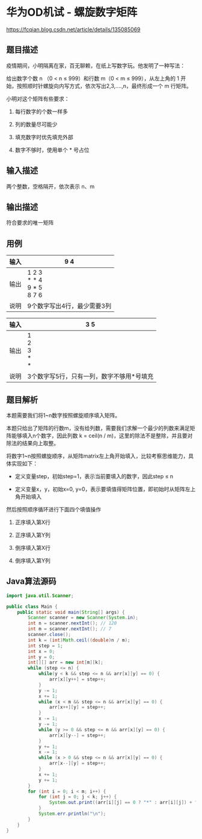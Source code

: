 # 华为OD机试 - 螺旋数字矩阵

https://fcqian.blog.csdn.net/article/details/135085069

## 题目描述

疫情期间，小明隔离在家，百无聊赖，在纸上写数字玩。他发明了一种写法：

给出数字个数 n （0 < n ≤ 999）和行数 m（0 < m ≤ 999），从左上角的 1 开始，按照顺时针螺旋向内写方式，依次写出2,3,....,n，最终形成一个 m 行矩阵。

小明对这个矩阵有些要求：

1. 每行数字的个数一样多

2. 列的数量尽可能少

3. 填充数字时优先填充外部

4. 数字不够时，使用单个 * 号占位

## 输入描述

两个整数，空格隔开，依次表示 n、m

## 输出描述

符合要求的唯一矩阵

## 用例

| 输入 | 9 4 |
| ---- | ---- |
| 输出 | 1 2 3<br>* * 4<br>9 * 5<br>8 7 6 |
| 说明 | 9个数字写出4行，最少需要3列 |

| 输入 | 3 5 |
| ---- | ---- |
| 输出 | 1<br>2<br>3<br>* <br>* |
| 说明 | 3个数字写5行，只有一列，数字不够用*号填充 |

## 题目解析

本题需要我们将1~n数字按照螺旋顺序填入矩阵。

本题只给出了矩阵的行数m，没有给列数，需要我们求解一个最少的列数来满足矩阵能够填入n个数字，因此列数 k = ceil(n / m)，这里的除法不是整除，并且要对除法的结果向上取整。

将数字1~n按照螺旋顺序，从矩阵matrix左上角开始填入，比较考察思维能力，具体实现如下：

- 定义变量step，初始step=1，表示当前要填入的数字，因此step ≤ n

- 定义变量x，y，初始x=0, y=0，表示要填值得矩阵位置，即初始时从矩阵左上角开始填入

然后按照顺序循环进行下面四个填值操作

1. 正序填入第X行

2. 正序填入第Y列

3. 倒序填入第X行

4. 倒序填入第Y列

## Java算法源码

```java
import java.util.Scanner;

public class Main {
    public static void main(String[] args) {
        Scanner scanner = new Scanner(System.in);
        int n = scanner.nextInt(); // 120
        int m = scanner.nextInt(); // 7
        scanner.close();
        int k = (int)Math.ceil((double)n / m);
        int step = 1;
        int x = 0;
        int y = 0;
        int[][] arr = new int[m][k];
        while (step <= n) {
            while(y < k && step <= n && arr[x][y] == 0) {
                arr[x][y++] = step++;
            }
            y -= 1;
            x += 1;
            while (x < m && step <= n && arr[x][y] == 0) {
                arr[x++][y] = step++;
            }
            x -= 1;
            y -= 1;
            while (y >= 0 && step <= n && arr[x][y] == 0) {
                arr[x][y--] = step++;
            }
            y += 1;
            x -= 1;
            while (x > 0 && step <= n && arr[x][y] == 0) {
                arr[x--][y] = step++;
            }
            x += 1;
            y += 1;
        }
        for (int i = 0; i < m; i++) {
            for (int j = 0; j < k; j++) {
                System.out.print((arr[i][j] == 0 ? "*" : arr[i][j]) + " ");
            }
            System.err.println("\n");
        }
    }
}
```
